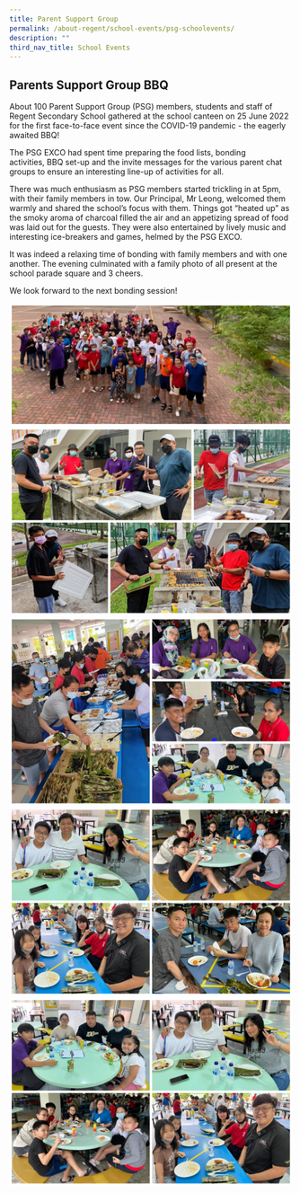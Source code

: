 ```yaml
---
title: Parent Support Group
permalink: /about-regent/school-events/psg-schoolevents/
description: ""
third_nav_title: School Events
---
```

## **Parents Support Group BBQ**

About 100 Parent Support Group (PSG) members, students and staff of Regent Secondary School gathered at the school canteen on 25 June 2022 for the first face-to-face event since the COVID-19 pandemic - the eagerly awaited BBQ!

The PSG EXCO had spent time preparing the food lists, bonding activities, BBQ set-up and the invite messages for the various parent chat groups to ensure an interesting line-up of activities for all.

There was much enthusiasm as PSG members started trickling in at 5pm, with their family members in tow. Our Principal, Mr Leong, welcomed them warmly and shared the school’s focus with them. Things got “heated up” as the smoky aroma of charcoal filled the air and an appetizing spread of food was laid out for the guests. They were also entertained by lively music and interesting ice-breakers and games, helmed by the PSG EXCO.

It was indeed a relaxing time of bonding with family members and with one another. The evening culminated with a family photo of all present at the school parade square and 3 cheers.

We look forward to the next bonding session!

![](/images/School%20Events/PSG/ParentSuppGrpBBQ2022-1.jpg)
![](/images/School%20Events/PSG/ParentSuppGrpBBQ2022-2.jpg)
![](/images/School%20Events/PSG/ParentSuppGrpBBQ2022-3.jpg)
![](/images/School%20Events/PSG/ParentSuppGrpBBQ2022-4.jpg)
![](/images/School%20Events/PSG/ParentSuppGrpBBQ2022-5.jpg)